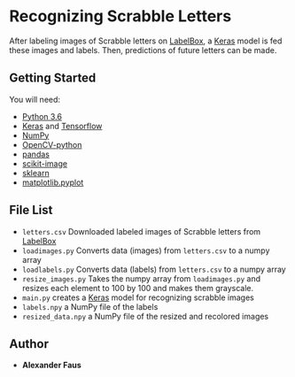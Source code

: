 # Recognizing Scrabble Letters
After labeling images of Scrabble letters on [LabelBox](app.labelbox.com), a [Keras](https://keras.io/) model is fed these images and labels. Then, predictions of future letters can be made. 

## Getting Started
You will need:
* [Python 3.6](https://www.python.org/downloads/release/python-360/)
* [Keras](https://keras.io/) and [Tensorflow](tensorflow.org)
* [NumPy](http://www.numpy.org/)
* [OpenCV-python](https://opencv-python-tutroals.readthedocs.io/en/latest/py_tutorials/py_setup/py_table_of_contents_setup/py_table_of_contents_setup.html#py-table-of-content-setup)
* [pandas](https://pandas.pydata.org/)
* [scikit-image](http://scikit-image.org/docs/dev/api/skimage.html)
* [sklearn](https://scikit-learn.org/)
* [matplotlib.pyplot](https://matplotlib.org/api/pyplot_api.html)

## File List
* `letters.csv` Downloaded labeled images of Scrabble letters from [LabelBox](app.labelbox.com) 
* `loadimages.py` Converts data (images) from `letters.csv` to a numpy array
* `loadlabels.py` Converts data (labels) from `letters.csv` to a numpy array
* `resize_images.py` Takes the numpy array from `loadimages.py` and resizes each element to 100 by 100 and makes them grayscale. 
* `main.py` creates a [Keras](https://keras.io/) model for recognizing scrabble images
* `labels.npy` a NumPy file of the labels
* `resized_data.npy` a NumPy file of the resized and recolored images

## Author
* **Alexander Faus**
